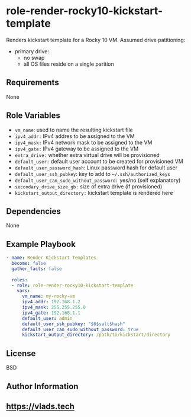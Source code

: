 role-render-rocky10-kickstart-template
=========

Renders kickstart template for a Rocky 10 VM.
Assumed drive patitioning:
- primary drive:
  - no swap
  - all OS files reside on a single parition

Requirements
------------

None

Role Variables
--------------
- `vm_name`: used to name the resulting kickstart file
- `ipv4_addr:` IPv4 addres to be assigned to the VM
- `ipv4_mask:` IPv4 network mask to be assigned to the VM
- `ipv4_gate:` IPv4 gateway to be assigned to the VM
- `extra_drive:` whether extra virtual drive will be provisioned
- `default_user:` default user account to be created for provisioned VM
- `default_user_password_hash`: Linux password hash for default user
- `default_user_ssh_pubkey`: key to add to `~/.ssh/authorized_keys` 
- `default_user_can_sudo_without_password:` yes/no (self explanatory)
- `secondary_drive_size_gb:` size of extra drive (if provisioned)
- `kickstart_output_directory:` kickstart template is rendered here


Dependencies
------------

None

Example Playbook
----------------

```yaml
- name: Render Kickstart Templates
  become: false
  gather_facts: false
  
  roles:
  - role: role-render-rocky10-kickstart-template
    vars:
      vm_name: my-rocky-vm
      ipv4_addr: 192.168.1.2
      ipv4_mask: 255.255.255.0
      ipv4_gate: 192.168.1.1
      default_user: admin
      default_user_ssh_pubkey: "$6$salt$hash"
      default_user_can_sudo_without_password: true
      kickstart_output_directory: /path/to/kickstart/directory
```


License
-------

BSD

Author Information
------------------

https://vlads.tech
---
